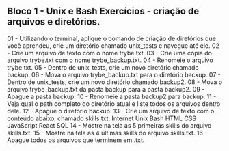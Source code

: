 ## Bloco 1 - Unix e Bash Exercícios - criação de arquivos e diretórios.

01 - Utilizando o terminal, aplique o comando de criação de diretórios que você aprendeu, crie um diretório chamado unix_tests e navegue até ele.
02 - Crie um arquivo de texto com o nome trybe.txt.
03 - Crie uma cópia do arquivo trybe.txt com o nome trybe_backup.txt.
04 - Renomeie o arquivo trybe.txt.
05 - Dentro de unix_tests, crie um novo diretório chamado backup.
06 - Mova o arquivo trybe_backup.txt para o diretório backup.
07 - Dentro de unix_tests, crie um novo diretório chamado backup2.
08 - Mova o arquivo trybe_backup.txt da pasta backup para a pasta backup2.
09 - Apague a pasta backup.
10 - Renomeie a pasta backup2 para backup.
11 - Veja qual o path completo do diretório atual e liste todos os arquivos dentro dele.
12 - Apague o diretório backup.
13 - Crie um arquivo de texto com o conteúdo abaixo, chamado skills.txt:
 Internet
 Unix
 Bash
 HTML
 CSS
 JavaScript
 React
 SQL
14 - Mostre na tela as 5 primeiras skills do arquivo skills.txt.
15 - Mostre na tela as 4 últimas skills do arquivo skills.txt.
16 - Apague todos os arquivos que terminem em .txt.
